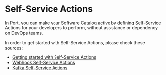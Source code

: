 # Self-Service Actions

In Port, you can make your Software Catalog active by defining Self-Service Actions for your developers to perform, without assistance or dependency on DevOps teams.

In order to get started with Self-Service Actions, please check these sources:

- [Getting started with Self-Service Actions](./getting-started.md)
- [Webhook Self-Service Actions](./webhook-actions/)
- [Kafka Self-Service Actions](./kafka-actions/)

